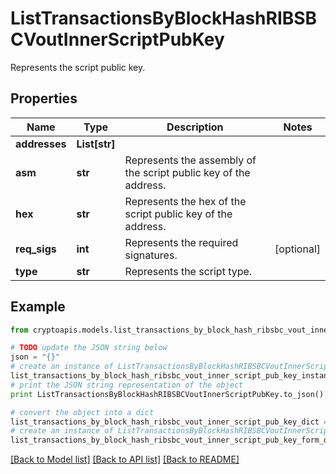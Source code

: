 # ListTransactionsByBlockHashRIBSBCVoutInnerScriptPubKey

Represents the script public key.

## Properties
Name | Type | Description | Notes
------------ | ------------- | ------------- | -------------
**addresses** | **List[str]** |  | 
**asm** | **str** | Represents the assembly of the script public key of the address. | 
**hex** | **str** | Represents the hex of the script public key of the address. | 
**req_sigs** | **int** | Represents the required signatures. | [optional] 
**type** | **str** | Represents the script type. | 

## Example

```python
from cryptoapis.models.list_transactions_by_block_hash_ribsbc_vout_inner_script_pub_key import ListTransactionsByBlockHashRIBSBCVoutInnerScriptPubKey

# TODO update the JSON string below
json = "{}"
# create an instance of ListTransactionsByBlockHashRIBSBCVoutInnerScriptPubKey from a JSON string
list_transactions_by_block_hash_ribsbc_vout_inner_script_pub_key_instance = ListTransactionsByBlockHashRIBSBCVoutInnerScriptPubKey.from_json(json)
# print the JSON string representation of the object
print ListTransactionsByBlockHashRIBSBCVoutInnerScriptPubKey.to_json()

# convert the object into a dict
list_transactions_by_block_hash_ribsbc_vout_inner_script_pub_key_dict = list_transactions_by_block_hash_ribsbc_vout_inner_script_pub_key_instance.to_dict()
# create an instance of ListTransactionsByBlockHashRIBSBCVoutInnerScriptPubKey from a dict
list_transactions_by_block_hash_ribsbc_vout_inner_script_pub_key_form_dict = list_transactions_by_block_hash_ribsbc_vout_inner_script_pub_key.from_dict(list_transactions_by_block_hash_ribsbc_vout_inner_script_pub_key_dict)
```
[[Back to Model list]](../README.md#documentation-for-models) [[Back to API list]](../README.md#documentation-for-api-endpoints) [[Back to README]](../README.md)


